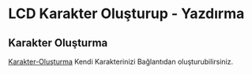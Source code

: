 # LCD Karakter Oluşturup - Yazdırma

## Karakter Oluşturma
[Karakter-Oluşturma](https://maxpromer.github.io/LCD-Character-Creator/) Kendi Karakterinizi Bağlantıdan oluşturubilirsiniz.